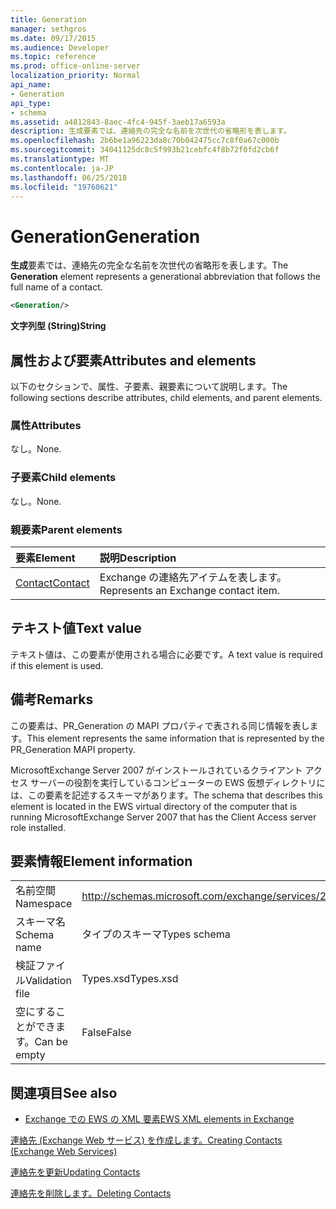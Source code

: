 ```yaml
---
title: Generation
manager: sethgros
ms.date: 09/17/2015
ms.audience: Developer
ms.topic: reference
ms.prod: office-online-server
localization_priority: Normal
api_name:
- Generation
api_type:
- schema
ms.assetid: a4812843-8aec-4fc4-945f-3aeb17a6593a
description: 生成要素では、連絡先の完全な名前を次世代の省略形を表します。
ms.openlocfilehash: 2b6be1a96223da8c70b042475cc7c8f0a67c000b
ms.sourcegitcommit: 34041125dc8c5f993b21cebfc4f8b72f0fd2cb6f
ms.translationtype: MT
ms.contentlocale: ja-JP
ms.lasthandoff: 06/25/2018
ms.locfileid: "19760621"
---
```

# <a name="generation"></a><span data-ttu-id="c3868-103">Generation</span><span class="sxs-lookup"><span data-stu-id="c3868-103">Generation</span></span>

<span data-ttu-id="c3868-104">**生成**要素では、連絡先の完全な名前を次世代の省略形を表します。</span><span class="sxs-lookup"><span data-stu-id="c3868-104">The **Generation** element represents a generational abbreviation that follows the full name of a contact.</span></span> 
  
```xml
<Generation/>
```

 <span data-ttu-id="c3868-105">**文字列型 (String)**</span><span class="sxs-lookup"><span data-stu-id="c3868-105">**String**</span></span>
## <a name="attributes-and-elements"></a><span data-ttu-id="c3868-106">属性および要素</span><span class="sxs-lookup"><span data-stu-id="c3868-106">Attributes and elements</span></span>

<span data-ttu-id="c3868-107">以下のセクションで、属性、子要素、親要素について説明します。</span><span class="sxs-lookup"><span data-stu-id="c3868-107">The following sections describe attributes, child elements, and parent elements.</span></span>
  
### <a name="attributes"></a><span data-ttu-id="c3868-108">属性</span><span class="sxs-lookup"><span data-stu-id="c3868-108">Attributes</span></span>

<span data-ttu-id="c3868-109">なし。</span><span class="sxs-lookup"><span data-stu-id="c3868-109">None.</span></span>
  
### <a name="child-elements"></a><span data-ttu-id="c3868-110">子要素</span><span class="sxs-lookup"><span data-stu-id="c3868-110">Child elements</span></span>

<span data-ttu-id="c3868-111">なし。</span><span class="sxs-lookup"><span data-stu-id="c3868-111">None.</span></span>
  
### <a name="parent-elements"></a><span data-ttu-id="c3868-112">親要素</span><span class="sxs-lookup"><span data-stu-id="c3868-112">Parent elements</span></span>

|<span data-ttu-id="c3868-113">**要素**</span><span class="sxs-lookup"><span data-stu-id="c3868-113">**Element**</span></span>|<span data-ttu-id="c3868-114">**説明**</span><span class="sxs-lookup"><span data-stu-id="c3868-114">**Description**</span></span>|
|:-----|:-----|
|[<span data-ttu-id="c3868-115">Contact</span><span class="sxs-lookup"><span data-stu-id="c3868-115">Contact</span></span>](contact.md) <br/> |<span data-ttu-id="c3868-116">Exchange の連絡先アイテムを表します。</span><span class="sxs-lookup"><span data-stu-id="c3868-116">Represents an Exchange contact item.</span></span>  <br/> |
   
## <a name="text-value"></a><span data-ttu-id="c3868-117">テキスト値</span><span class="sxs-lookup"><span data-stu-id="c3868-117">Text value</span></span>

<span data-ttu-id="c3868-118">テキスト値は、この要素が使用される場合に必要です。</span><span class="sxs-lookup"><span data-stu-id="c3868-118">A text value is required if this element is used.</span></span>
  
## <a name="remarks"></a><span data-ttu-id="c3868-119">備考</span><span class="sxs-lookup"><span data-stu-id="c3868-119">Remarks</span></span>

<span data-ttu-id="c3868-120">この要素は、PR_Generation の MAPI プロパティで表される同じ情報を表します。</span><span class="sxs-lookup"><span data-stu-id="c3868-120">This element represents the same information that is represented by the PR_Generation MAPI property.</span></span>
  
<span data-ttu-id="c3868-121">MicrosoftExchange Server 2007 がインストールされているクライアント アクセス サーバーの役割を実行しているコンピューターの EWS 仮想ディレクトリには、この要素を記述するスキーマがあります。</span><span class="sxs-lookup"><span data-stu-id="c3868-121">The schema that describes this element is located in the EWS virtual directory of the computer that is running MicrosoftExchange Server 2007 that has the Client Access server role installed.</span></span>
  
## <a name="element-information"></a><span data-ttu-id="c3868-122">要素情報</span><span class="sxs-lookup"><span data-stu-id="c3868-122">Element information</span></span>

|||
|:-----|:-----|
|<span data-ttu-id="c3868-123">名前空間</span><span class="sxs-lookup"><span data-stu-id="c3868-123">Namespace</span></span>  <br/> |http://schemas.microsoft.com/exchange/services/2006/types  <br/> |
|<span data-ttu-id="c3868-124">スキーマ名</span><span class="sxs-lookup"><span data-stu-id="c3868-124">Schema name</span></span>  <br/> |<span data-ttu-id="c3868-125">タイプのスキーマ</span><span class="sxs-lookup"><span data-stu-id="c3868-125">Types schema</span></span>  <br/> |
|<span data-ttu-id="c3868-126">検証ファイル</span><span class="sxs-lookup"><span data-stu-id="c3868-126">Validation file</span></span>  <br/> |<span data-ttu-id="c3868-127">Types.xsd</span><span class="sxs-lookup"><span data-stu-id="c3868-127">Types.xsd</span></span>  <br/> |
|<span data-ttu-id="c3868-128">空にすることができます。</span><span class="sxs-lookup"><span data-stu-id="c3868-128">Can be empty</span></span>  <br/> |<span data-ttu-id="c3868-129">False</span><span class="sxs-lookup"><span data-stu-id="c3868-129">False</span></span>  <br/> |
   
## <a name="see-also"></a><span data-ttu-id="c3868-130">関連項目</span><span class="sxs-lookup"><span data-stu-id="c3868-130">See also</span></span>



- [<span data-ttu-id="c3868-131">Exchange での EWS の XML 要素</span><span class="sxs-lookup"><span data-stu-id="c3868-131">EWS XML elements in Exchange</span></span>](ews-xml-elements-in-exchange.md)


[<span data-ttu-id="c3868-132">連絡先 (Exchange Web サービス) を作成します。</span><span class="sxs-lookup"><span data-stu-id="c3868-132">Creating Contacts (Exchange Web Services)</span></span>](http://msdn.microsoft.com/library/4845917e-70d1-481c-bbd7-011ec6571789%28Office.15%29.aspx)
  
[<span data-ttu-id="c3868-133">連絡先を更新</span><span class="sxs-lookup"><span data-stu-id="c3868-133">Updating Contacts</span></span>](http://msdn.microsoft.com/library/9a865953-b94a-4229-b632-2dee433314be%28Office.15%29.aspx)
  
[<span data-ttu-id="c3868-134">連絡先を削除します。</span><span class="sxs-lookup"><span data-stu-id="c3868-134">Deleting Contacts</span></span>](http://msdn.microsoft.com/library/fcc3dc84-cd3e-455e-a1a7-ae6921c9b588%28Office.15%29.aspx)

